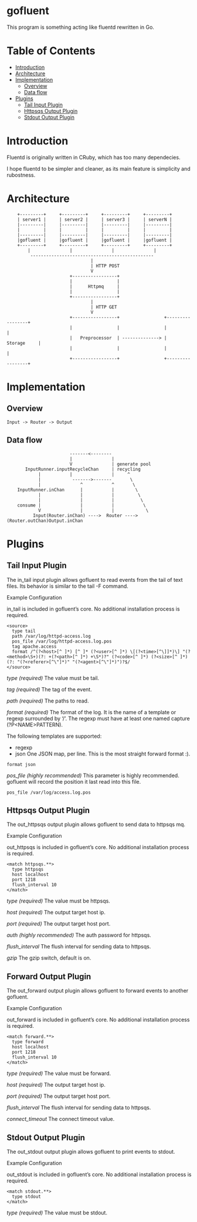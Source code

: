gofluent
========

This program is something acting like fluentd rewritten in Go.

Table of Contents
=================

* [Introduction](#introduction)
* [Architecture](#architecture)
* [Implementation](#implementation)
	* [Overview](#overview)
	* [Data flow](#data-flow)
* [Plugins](#plugins)
	* [Tail Input Plugin](#tail-input-plugin)
	* [Httpsqs Output Plugin](#httpsqs-output-plugin)
	* [Stdout Output Plugin](#stdout-output-plugin)

Introduction
============

Fluentd is originally written in CRuby, which has too many dependecies.

I hope fluentd to be simpler and cleaner, as its main feature is simplicity and rubostness.

Architecture
============

```
    +---------+     +---------+     +---------+     +---------+
    | server1 |     | server2 |     | server3 |     | serverN |
    |---------|     |---------|     |---------|     |---------|
    |         |     |         |     |         |     |         |
    |---------|     |---------|     |---------|     |---------|
    |gofluent |     |gofluent |     |gofluent |     |gofluent |
    +---------+     +---------+     +---------+     +---------+
        |               |               |               |
         -----------------------------------------------
                                |
                                | HTTP POST
                                V
                        +-----------------+
                        |                 |
                        |      Httpmq     |
                        |                 | 
                        +-----------------+
                                |
                                | HTTP GET
                                V 
                        +-----------------+                 +-----------------+
                        |                 |                 |                 |
                        |   Preprocessor  | --------------> |     Storage     |
                        |                 |                 |                 | 
                        +-----------------+                 +-----------------+
```

Implementation
==============
Overview
--------

```
Input -> Router -> Output
```
Data flow
---------

```
                        -------<-------- 
                        |               |
                        V               | generate pool
       InputRunner.inputRecycleChan     | recycling
            |           |               |     ^   
            |            ------->-------       \ 
            |               ^           ^       \
    InputRunner.inChan      |           |        \
            |               |           |         \
            |               |           |          \
    consume |               |           |           \
            V               |           |            \
          Input(Router.inChan) ---->  Router ----> (Router.outChan)Output.inChan

```

Plugins
=======

Tail Input Plugin
-----------------
The in_tail input plugin allows gofluent to read events from the tail of text files. Its behavior is similar to the tail -F command.

Example Configuration

in_tail is included in gofluent’s core. No additional installation process is required.
```
<source>
  type tail
  path /var/log/httpd-access.log
  pos_file /var/log/httpd-access.log.pos
  tag apache.access
  format /^(?<host>[^ ]*) [^ ]* (?<user>[^ ]*) \[(?<time>[^\]]*)\] "(?<method>\S+)(?: +(?<path>[^ ]*) +\S*)?" (?<code>[^ ]*) (?<size>[^ ]*)(?: "(?<referer>[^\"]*)" "(?<agent>[^\"]*)")?$/
</source>
```
*type (required)*
The value must be tail.

*tag (required)*
The tag of the event.

*path (required)*
The paths to read.

*format (required)*
The format of the log. It is the name of a template or regexp surrounded by ‘/’.
The regexp must have at least one named capture (?P\<NAME\>PATTERN).

The following templates are supported:
- regexp
- json
One JSON map, per line. This is the most straight forward format :).
```
format json
```
*pos_file (highly recommended)*
This parameter is highly recommended. gofluent will record the position it last read into this file.
```
pos_file /var/log/access.log.pos
```

Httpsqs Output Plugin
---------------------
The out_httpsqs output plugin allows gofluent to send data to httpsqs mq.

Example Configuration

out_httpsqs is included in gofluent’s core. No additional installation process is required.
```
<match httpsqs.**>
  type httpsqs
  host localhost
  port 1218
  flush_interval 10
</match>
```
*type (required)*
The value must be httpsqs.

*host (required)*
The output target host ip.

*port (required)*
The output target host port.

*auth (highly recommended)*
The auth password for httpsqs.

*flush_interval*
The flush interval for sending data to httpsqs.

*gzip*
The gzip switch, default is on.

Forward Output Plugin
---------------------
The out_forward output plugin allows gofluent to forward events to another gofluent.

Example Configuration

out_forward is included in gofluent’s core. No additional installation process is required.
```
<match forward.**>
  type forward
  host localhost
  port 1218
  flush_interval 10
</match>
```
*type (required)*
The value must be forward.

*host (required)*
The output target host ip.

*port (required)*
The output target host port.

*flush_interval*
The flush interval for sending data to httpsqs.

*connect_timeout*
The connect timeout value.

Stdout Output Plugin
--------------------
The out_stdout output plugin allows gofluent to print events to stdout.

Example Configuration

out_stdout is included in gofluent’s core. No additional installation process is required.
```
<match stdout.**>
  type stdout
</match>
```
*type (required)*
The value must be stdout.

